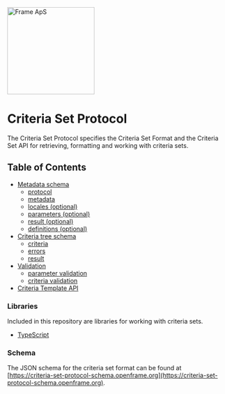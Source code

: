 <img alt="Frame ApS" src="https://openframe-public.s3.eu-west-1.amazonaws.com/assets/logo-text-google-admin.png" width="200" />

# Criteria Set Protocol
The Criteria Set Protocol specifies the Criteria Set Format and the Criteria Set API for retrieving, formatting
and working with criteria sets.

## Table of Contents
- [Metadata schema](schemas/README.md#metadata-schema)
  - [protocol](schemas/README.md#protocol)
  - [metadata](schemas/README.md#metadata)
  - [locales (optional)](schemas/README.md#locales-optional)
  - [parameters (optional)](schemas/README.md#parameters-optional)
  - [result (optional)](schemas/README.md#result-optional)
  - [definitions (optional)](schemas/README.md#definitions-optional)
- [Criteria tree schema](schemas/README.md#criteria-tree-schema)
  - [criteria](schemas/README.md#criteria)
  - [errors](schemas/README.md#errors)
  - [result](schemas/README.md#result)
- [Validation](schemas/README.md#validation)
  - [parameter validation](schemas/README.md#parameter-validation)
  - [criteria validation](schemas/README.md#criteria-validation)
- [Criteria Template API](api/README.md)

### Libraries
Included in this repository are libraries for working with criteria sets.
- [TypeScript](libraries/typescript/README.md)

### Schema
The JSON schema for the criteria set format can be found at [https://criteria-set-protocol-schema.openframe.org](https://criteria-set-protocol-schema.openframe.org).
